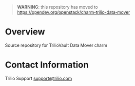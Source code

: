 > **WARNING**: this repository has moved to https://opendev.org/openstack/charm-trilio-data-mover

# Overview

Source repository for TrilioVault Data Mover charm

# Contact Information

Trilio Support <support@trilio.com>
